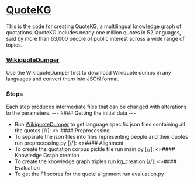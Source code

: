 # [QuoteKG](http://quotekg.l3s.uni-hannover.de)

This is the code for creating QuoteKG, a multilingual knowledge graph of quotations. QuoteKG includes nearly one million quotes in 52 languages, said by more than 63,000 people of public interest across a wide range of topics.

### [WikiquoteDumper](https://github.com/sgottsch/WikiquoteDumper)
Use the WikiquoteDumper first to download Wikiquote dumps in any languages and convert them into JSON format.

### Steps
Each step produces intermediate files that can be changed with alterations to the parameters.
--- #### Getting the initial data ---
* Run [WikiquoteDumper](https://github.com/sgottsch/WikiquoteDumper) to get language specific json files containing all the quotes
[//]: <> #### Preprocessing 
* To separate the json files into files representing people and their quotes run preprocessing.py 
[//]: <>#### Alignment
* To create the quotation corpus pickle file run main.py
[//]: <>#### Knowledge Graph creation
* To create the knowledge graph triples run kg_creation 
[//]: <>#### Evaluation
* To get the F1 scores for the quote alignment run evaluation.py 
